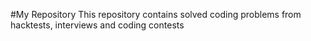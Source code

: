 #My Repository
This repository contains solved coding problems from hacktests, interviews and coding contests